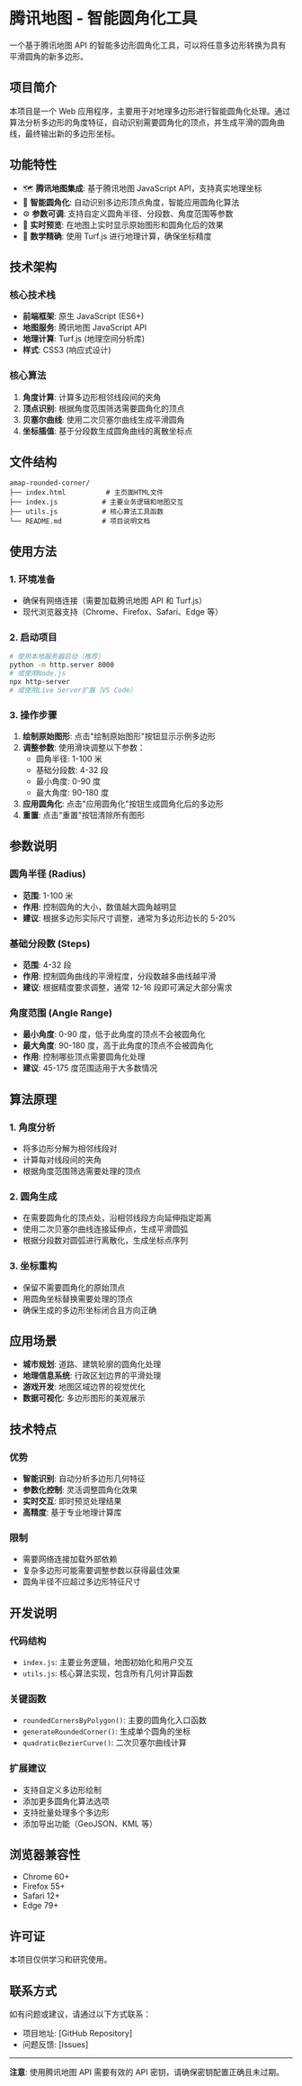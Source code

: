 # 腾讯地图 - 智能圆角化工具

一个基于腾讯地图 API 的智能多边形圆角化工具，可以将任意多边形转换为具有平滑圆角的新多边形。

## 项目简介

本项目是一个 Web 应用程序，主要用于对地理多边形进行智能圆角化处理。通过算法分析多边形的角度特征，自动识别需要圆角化的顶点，并生成平滑的圆角曲线，最终输出新的多边形坐标。

## 功能特性

-   🗺️ **腾讯地图集成**: 基于腾讯地图 JavaScript API，支持真实地理坐标
-   🔄 **智能圆角化**: 自动识别多边形顶点角度，智能应用圆角化算法
-   ⚙️ **参数可调**: 支持自定义圆角半径、分段数、角度范围等参数
-   🎯 **实时预览**: 在地图上实时显示原始图形和圆角化后的效果
-   📐 **数学精确**: 使用 Turf.js 进行地理计算，确保坐标精度

## 技术架构

### 核心技术栈

-   **前端框架**: 原生 JavaScript (ES6+)
-   **地图服务**: 腾讯地图 JavaScript API
-   **地理计算**: Turf.js (地理空间分析库)
-   **样式**: CSS3 (响应式设计)

### 核心算法

1. **角度计算**: 计算多边形相邻线段间的夹角
2. **顶点识别**: 根据角度范围筛选需要圆角化的顶点
3. **贝塞尔曲线**: 使用二次贝塞尔曲线生成平滑圆角
4. **坐标插值**: 基于分段数生成圆角曲线的离散坐标点

## 文件结构

```
amap-rounded-corner/
├── index.html          # 主页面HTML文件
├── index.js           # 主要业务逻辑和地图交互
├── utils.js           # 核心算法工具函数
└── README.md          # 项目说明文档
```

## 使用方法

### 1. 环境准备

-   确保有网络连接（需要加载腾讯地图 API 和 Turf.js）
-   现代浏览器支持（Chrome、Firefox、Safari、Edge 等）

### 2. 启动项目

```bash
# 使用本地服务器启动（推荐）
python -m http.server 8000
# 或使用Node.js
npx http-server
# 或使用Live Server扩展（VS Code）
```

### 3. 操作步骤

1. **绘制原始图形**: 点击"绘制原始图形"按钮显示示例多边形
2. **调整参数**: 使用滑块调整以下参数：
    - 圆角半径: 1-100 米
    - 基础分段数: 4-32 段
    - 最小角度: 0-90 度
    - 最大角度: 90-180 度
3. **应用圆角化**: 点击"应用圆角化"按钮生成圆角化后的多边形
4. **重置**: 点击"重置"按钮清除所有图形

## 参数说明

### 圆角半径 (Radius)

-   **范围**: 1-100 米
-   **作用**: 控制圆角的大小，数值越大圆角越明显
-   **建议**: 根据多边形实际尺寸调整，通常为多边形边长的 5-20%

### 基础分段数 (Steps)

-   **范围**: 4-32 段
-   **作用**: 控制圆角曲线的平滑程度，分段数越多曲线越平滑
-   **建议**: 根据精度要求调整，通常 12-16 段即可满足大部分需求

### 角度范围 (Angle Range)

-   **最小角度**: 0-90 度，低于此角度的顶点不会被圆角化
-   **最大角度**: 90-180 度，高于此角度的顶点不会被圆角化
-   **作用**: 控制哪些顶点需要圆角化处理
-   **建议**: 45-175 度范围适用于大多数情况

## 算法原理

### 1. 角度分析

-   将多边形分解为相邻线段对
-   计算每对线段间的夹角
-   根据角度范围筛选需要处理的顶点

### 2. 圆角生成

-   在需要圆角化的顶点处，沿相邻线段方向延伸指定距离
-   使用二次贝塞尔曲线连接延伸点，生成平滑圆弧
-   根据分段数对圆弧进行离散化，生成坐标点序列

### 3. 坐标重构

-   保留不需要圆角化的原始顶点
-   用圆角坐标替换需要处理的顶点
-   确保生成的多边形坐标闭合且方向正确

## 应用场景

-   **城市规划**: 道路、建筑轮廓的圆角化处理
-   **地理信息系统**: 行政区划边界的平滑处理
-   **游戏开发**: 地图区域边界的视觉优化
-   **数据可视化**: 多边形图形的美观展示

## 技术特点

### 优势

-   **智能识别**: 自动分析多边形几何特征
-   **参数化控制**: 灵活调整圆角化效果
-   **实时交互**: 即时预览处理结果
-   **高精度**: 基于专业地理计算库

### 限制

-   需要网络连接加载外部依赖
-   复杂多边形可能需要调整参数以获得最佳效果
-   圆角半径不应超过多边形特征尺寸

## 开发说明

### 代码结构

-   `index.js`: 主要业务逻辑，地图初始化和用户交互
-   `utils.js`: 核心算法实现，包含所有几何计算函数

### 关键函数

-   `roundedCornersByPolygon()`: 主要的圆角化入口函数
-   `generateRoundedCorner()`: 生成单个圆角的坐标
-   `quadraticBezierCurve()`: 二次贝塞尔曲线计算

### 扩展建议

-   支持自定义多边形绘制
-   添加更多圆角化算法选项
-   支持批量处理多个多边形
-   添加导出功能（GeoJSON、KML 等）

## 浏览器兼容性

-   Chrome 60+
-   Firefox 55+
-   Safari 12+
-   Edge 79+

## 许可证

本项目仅供学习和研究使用。

## 联系方式

如有问题或建议，请通过以下方式联系：

-   项目地址: [GitHub Repository]
-   问题反馈: [Issues]

---

**注意**: 使用腾讯地图 API 需要有效的 API 密钥，请确保密钥配置正确且未过期。
